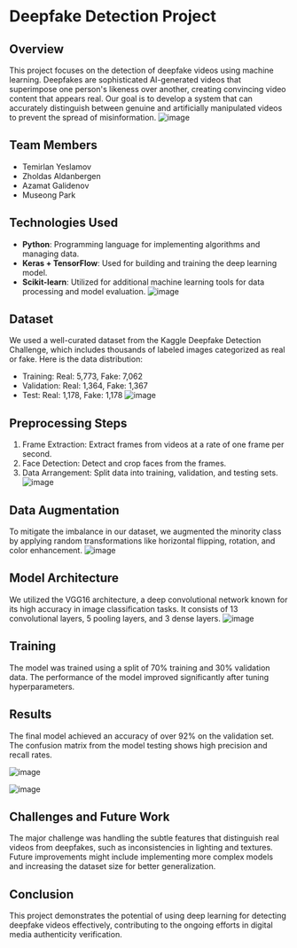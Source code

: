# Deepfake Detection Project

## Overview
This project focuses on the detection of deepfake videos using machine learning. Deepfakes are sophisticated AI-generated videos that superimpose one person's likeness over another, creating convincing video content that appears real. Our goal is to develop a system that can accurately distinguish between genuine and artificially manipulated videos to prevent the spread of misinformation.
![image](https://github.com/kazanova777/deepfakedetection/assets/117648953/078e7a80-1a9f-4e51-a038-b1c778b5583e)

## Team Members
- Temirlan Yeslamov
- Zholdas Aldanbergen
- Azamat Galidenov
- Museong Park

## Technologies Used
- **Python**: Programming language for implementing algorithms and managing data.
- **Keras + TensorFlow**: Used for building and training the deep learning model.
- **Scikit-learn**: Utilized for additional machine learning tools for data processing and model evaluation.
![image](https://github.com/kazanova777/deepfakedetection/assets/117648953/10dc3670-0f2e-4721-8aa8-f5e48defca04)

## Dataset
We used a well-curated dataset from the Kaggle Deepfake Detection Challenge, which includes thousands of labeled images categorized as real or fake. Here is the data distribution:
- Training: Real: 5,773, Fake: 7,062
- Validation: Real: 1,364, Fake: 1,367
- Test: Real: 1,178, Fake: 1,178
![image](https://github.com/kazanova777/deepfakedetection/assets/117648953/97acbd73-6ab5-44a6-9809-c258b950466c)


## Preprocessing Steps
1. Frame Extraction: Extract frames from videos at a rate of one frame per second.
2. Face Detection: Detect and crop faces from the frames.
3. Data Arrangement: Split data into training, validation, and testing sets.
![image](https://github.com/kazanova777/deepfakedetection/assets/117648953/22583720-1b81-487f-a6ab-c4f04f71f895)


## Data Augmentation
To mitigate the imbalance in our dataset, we augmented the minority class by applying random transformations like horizontal flipping, rotation, and color enhancement.
![image](https://github.com/kazanova777/deepfakedetection/assets/117648953/18e57466-1164-46f1-be2e-c5fef7116b9e)


## Model Architecture
We utilized the VGG16 architecture, a deep convolutional network known for its high accuracy in image classification tasks. It consists of 13 convolutional layers, 5 pooling layers, and 3 dense layers.
![image](https://github.com/kazanova777/deepfakedetection/assets/117648953/b80d7d8c-8c45-416e-9223-ad4177a666cd)


## Training
The model was trained using a split of 70% training and 30% validation data. The performance of the model improved significantly after tuning hyperparameters.

## Results
The final model achieved an accuracy of over 92% on the validation set. The confusion matrix from the model testing shows high precision and recall rates.

![image](https://github.com/kazanova777/deepfakedetection/assets/117648953/a674adf6-3633-4e4c-a281-78f1016b0308)

![image](https://github.com/kazanova777/deepfakedetection/assets/117648953/383b1a96-b379-4b14-ac58-9af1a9b95121)


## Challenges and Future Work
The major challenge was handling the subtle features that distinguish real videos from deepfakes, such as inconsistencies in lighting and textures. Future improvements might include implementing more complex models and increasing the dataset size for better generalization.

## Conclusion
This project demonstrates the potential of using deep learning for detecting deepfake videos effectively, contributing to the ongoing efforts in digital media authenticity verification.
